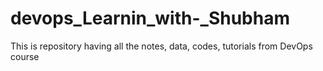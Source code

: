 # devops_Learnin_with-_Shubham
This is repository having all the notes, data, codes, tutorials from DevOps course

